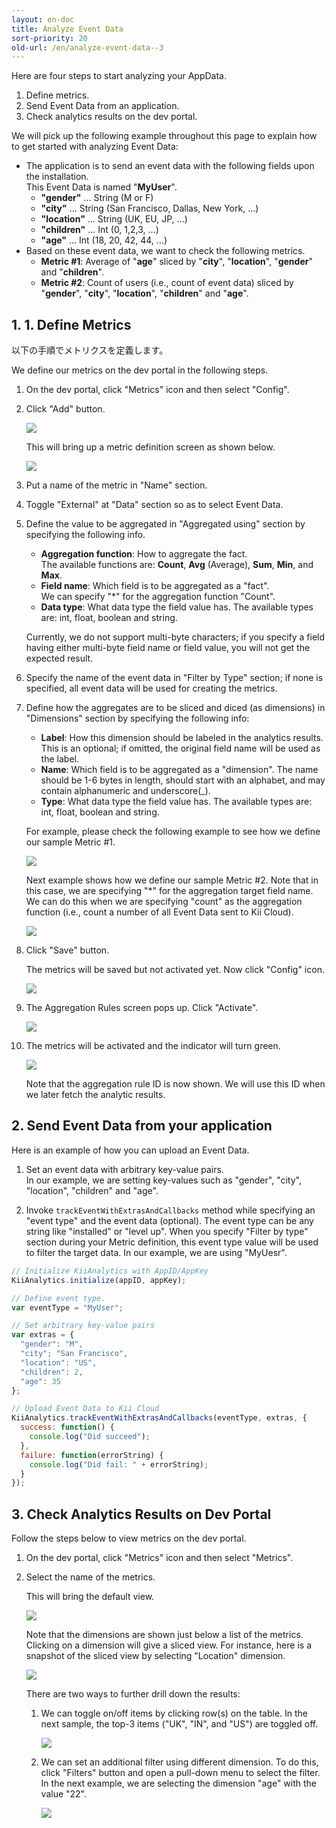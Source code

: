 ```yaml
---
layout: en-doc
title: Analyze Event Data
sort-priority: 20
old-url: /en/analyze-event-data--3
---
```

Here are four steps to start analyzing your AppData.

1. Define metrics.
2. Send Event Data from an application.
3. Check analytics results on the dev portal.

We will pick up the following example throughout this page to explain how to get started with analyzing Event Data:

* The application is to send an event data with the following fields upon the installation.<BR />This Event Data is named "**MyUser**".
    * **"gender"** ... String (M or F)
    * **"city"** ... String (San Francisco, Dallas, New York, ...)
    * **"location"** ... String (UK, EU, JP, ...)
    * **"children"** ... Int (0, 1,2,3, ...)
    * **"age"** ... Int (18, 20, 42, 44, ...)
* Based on these event data, we want to check the following metrics.
    * **Metric #1**: Average of "**age**" sliced by "**city**", "**location**", "**gender**" and "**children**".
    * **Metric #2**: Count of users (i.e., count of event data) sliced by "**gender**", "**city**", "**location**", "**children**" and "**age**".


## 1. 1. Define Metrics

以下の手順でメトリクスを定義します。

We define our metrics on the dev portal in the following steps.

1. On the dev portal, click "Metrics" icon and then select "Config".
2. Click "Add" button.

    ![](01.png)

    This will bring up a metric definition screen as shown below.

    ![](02.png)

3. Put a name of the metric in "Name" section.
4. Toggle "External" at "Data" section so as to select Event Data.
5. Define the value to be aggregated in "Aggregated using" section by specifying the following info.
    * **Aggregation function**: How to aggregate the fact.<BR />The available functions are: **Count**, **Avg** (Average), **Sum**, **Min**, and **Max**.
    * **Field name**: Which field is to be aggregated as a "fact".<BR />We can specify "*" for the aggregation function "Count".
    * **Data type**: What data type the field value has.  The available types are: int, float, boolean and string.

    <p class="note">Currently, we do not support multi-byte characters; if you specify a field having either multi-byte field name or field value, you will not get the expected result.</p>

6. Specify the name of the event data in "Filter by Type" section; if none is specified, all event data will be used for creating the metrics.

7. Define how the aggregates are to be sliced and diced (as dimensions) in "Dimensions" section by specifying the following info:
    * **Label**: How this dimension should be labeled in the analytics results.  This is an optional; if omitted, the original field name will be used as the label.
    * **Name**: Which field is to be aggregated as a "dimension".  The name should be 1-6 bytes in length, should start with an alphabet, and may contain alphanumeric and underscore(\_).
    * **Type**: What data type the field value has.  The available types are: int, float, boolean and string.

    For example, please check the following example to see how we define our sample Metric #1.

    ![](03.png)

    Next example shows how we define our sample Metric #2.  Note that in this case, we are specifying "*" for the aggregation target field name.  We can do this when we are specifying "count" as the aggregation function (i.e., count a number of all Event Data sent to Kii Cloud).

    ![](04.png)

8. Click "Save" button.

    The metrics will be saved but not activated yet.  Now click "Config" icon.

    ![](05.png)

9. The Aggregation Rules screen pops up.  Click "Activate".

    ![](06.png)

10. The metrics will be activated and the indicator will turn green.

    ![](07.png)

    Note that the aggregation rule ID is now shown. We will use this ID when we later fetch the analytic results.

## 2. Send Event Data from your application

Here is an example of how you can upload an Event Data.

1. Set an event data with arbitrary key-value pairs.  
   In our example, we are setting key-values such as "gender", "city", "location", 
   "children" and "age".

2. Invoke `trackEventWithExtrasAndCallbacks` method while specifying an "event type" and the event data (optional).
   The event type can be any string like "installed" or "level up".  When you specify
   "Filter by type" section during your Metric definition, this event type value will
   be used to filter the target data.
   In our example, we are using "MyUesr".

```javascript
// Initialize KiiAnalytics with AppID/AppKey
KiiAnalytics.initialize(appID, appKey);

// Define event type.
var eventType = "MyUser";

// Set arbitrary key-value pairs
var extras = {
  "gender": "M",
  "city"; "San Francisco",
  "location": "US",
  "children": 2,
  "age": 35
};

// Upload Event Data to Kii Cloud
KiiAnalytics.trackEventWithExtrasAndCallbacks(eventType, extras, {
  success: function() {
    console.log("Did succeed");
  },
  failure: function(errorString) {
    console.log("Did fail: " + errorString);
  }
});
```

## 3. Check Analytics Results on Dev Portal

Follow the steps below to view metrics on the dev portal.

1. On the dev portal, click "Metrics" icon and then select "Metrics".
2. Select the name of the metrics.

    This will bring the default view.

    ![](08.png)

    Note that the dimensions are shown just below a list of the metrics.  Clicking on a dimension will give a sliced view.  For instance, here is a snapshot of the sliced view by selecting "Location" dimension.

    ![](09.png)

    There are two ways to further drill down the results:


    1. We can toggle on/off items by clicking row(s) on the table.  In the next sample, the top-3 items ("UK", "IN", and "US") are toggled off.

        ![](10.png)

    2. We can set an additional filter using different dimension.  To do this, click "Filters" button and open a pull-down menu to select the filter.  In the next example, we are selecting the dimension "age" with the value "22".

        ![](11.png)
